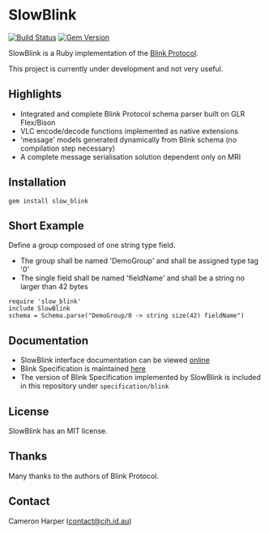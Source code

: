 SlowBlink
==========

[![Build Status](https://travis-ci.org/cjhdev/slow_blink.svg?branch=master)](https://travis-ci.org/cjhdev/slow_blink)
[![Gem Version](https://badge.fury.io/rb/slow_blink.svg)](https://badge.fury.io/rb/slow_blink)


SlowBlink is a Ruby implementation of the [Blink Protocol](http://www.blinkprotocol.org/ "Blink Protocol").

This project is currently under development and not very useful.


## Highlights

- Integrated and complete Blink Protocol schema parser built on GLR Flex/Bison
- VLC encode/decode functions implemented as native extensions
- 'message' models generated dynamically from Blink schema (no compilation step necessary)
- A complete message serialisation solution dependent only on MRI


## Installation

~~~
gem install slow_blink
~~~


## Short Example

Define a group composed of one string type field.

- The group shall be named 'DemoGroup' and shall be assigned type tag '0'
- The single field shall be named 'fieldName' and shall be a string no larger than 42 bytes

~~~
require 'slow_blink'
include SlowBlink
schema = Schema.parse("DemoGroup/0 -> string size(42) fieldName")
~~~

## Documentation

- SlowBlink interface documentation can be viewed [online](http://www.rubydoc.info/gems/slow_blink "slow_blink")
- Blink Specification is maintained [here](http://www.blinkprotocol.org/ "Blink Protocol")
- The version of Blink Specification implemented by SlowBlink is included in this repository under `specification/blink`
    
## License

SlowBlink has an MIT license.


## Thanks

Many thanks to the authors of Blink Protocol.


## Contact

Cameron Harper (contact@cjh.id.au)


